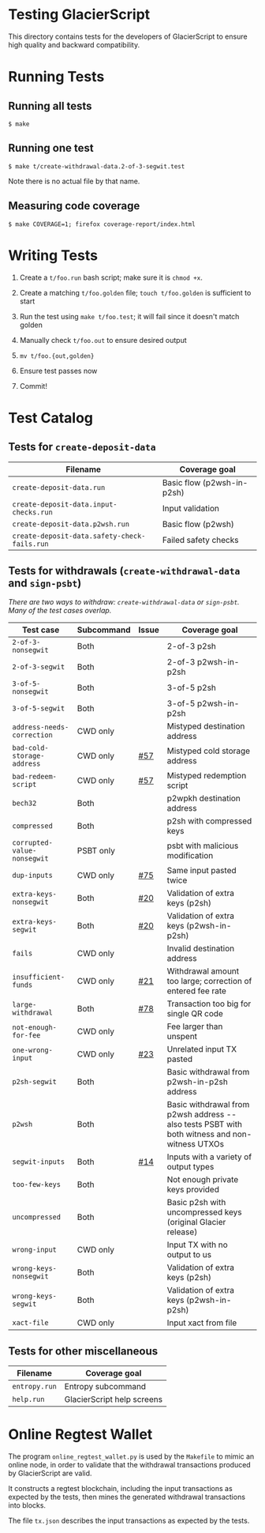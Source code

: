 # Testing GlacierScript

This directory contains tests for the developers of GlacierScript to
ensure high quality and backward compatibility.

# Running Tests

## Running all tests
```
$ make
```

## Running one test
```
$ make t/create-withdrawal-data.2-of-3-segwit.test
```
Note there is no actual file by that name.

## Measuring code coverage
```
$ make COVERAGE=1; firefox coverage-report/index.html
```

# Writing Tests

1. Create a `t/foo.run` bash script; make sure it is `chmod +x`.

2. Create a matching `t/foo.golden` file; `touch t/foo.golden` is
   sufficient to start

3. Run the test using `make t/foo.test`; it will fail since it doesn't
   match golden

4. Manually check `t/foo.out` to ensure desired output

5. `mv t/foo.{out,golden}`

6. Ensure test passes now

7. Commit!


# Test Catalog

## Tests for `create-deposit-data`

| Filename | Coverage goal |
| -------- | ------------- |
| `create-deposit-data.run` | Basic flow (p2wsh-in-p2sh) |
| `create-deposit-data.input-checks.run` | Input validation |
| `create-deposit-data.p2wsh.run` | Basic flow (p2wsh) |
| `create-deposit-data.safety-check-fails.run` | Failed safety checks |

## Tests for withdrawals (`create-withdrawal-data` and `sign-psbt`)

*There are two ways to withdraw: `create-withdrawal-data` or
`sign-psbt`. Many of the test cases overlap.*

| Test case                  | Subcommand | Issue | Coverage goal |
| -------------------------- | ---------- | ----- | ------------- |
| `2-of-3-nonsegwit`         | Both     | | 2-of-3 p2sh |
| `2-of-3-segwit`            | Both     | | 2-of-3 p2wsh-in-p2sh |
| `3-of-5-nonsegwit`         | Both     | | 3-of-5 p2sh |
| `3-of-5-segwit`            | Both     | | 3-of-5 p2wsh-in-p2sh |
| `address-needs-correction` | CWD only | | Mistyped destination address |
| `bad-cold-storage-address` | CWD only | [#57](https://github.com/GlacierProtocol/GlacierProtocol/issues/57)| Mistyped cold storage address |
| `bad-redeem-script`        | CWD only | [#57](https://github.com/GlacierProtocol/GlacierProtocol/issues/57)| Mistyped redemption script |
| `bech32`                   | Both     | | p2wpkh destination address |
| `compressed`               | Both     | | p2sh with compressed keys |
| `corrupted-value-nonsegwit`| PSBT only| | psbt with malicious modification |
| `dup-inputs`               | CWD only | [#75](https://github.com/GlacierProtocol/GlacierProtocol/issues/75) | Same input pasted twice |
| `extra-keys-nonsegwit`     | Both     | [#20](https://github.com/GlacierProtocol/GlacierProtocol/issues/20)| Validation of extra keys (p2sh) |
| `extra-keys-segwit`        | Both     | [#20](https://github.com/GlacierProtocol/GlacierProtocol/issues/20)| Validation of extra keys (p2wsh-in-p2sh) |
| `fails`                    | CWD only | | Invalid destination address |
| `insufficient-funds`       | CWD only | [#21](https://github.com/GlacierProtocol/GlacierProtocol/issues/21)| Withdrawal amount too large; correction of entered fee rate |
| `large-withdrawal`         | Both     | [#78](https://github.com/GlacierProtocol/GlacierProtocol/issues/78)| Transaction too big for single QR code |
| `not-enough-for-fee`       | CWD only | | Fee larger than unspent |
| `one-wrong-input`          | CWD only | [#23](https://github.com/GlacierProtocol/GlacierProtocol/issues/23)| Unrelated input TX pasted |
| `p2sh-segwit`              | Both     | | Basic withdrawal from p2wsh-in-p2sh address |
| `p2wsh`                    | Both     | | Basic withdrawal from p2wsh address -- also tests PSBT with both witness and non-witness UTXOs |
| `segwit-inputs`            | Both     | [#14](https://github.com/GlacierProtocol/GlacierProtocol/issues/14)| Inputs with a variety of output types |
| `too-few-keys`             | Both     | | Not enough private keys provided |
| `uncompressed`             | Both     | | Basic p2sh with uncompressed keys (original Glacier release) |
| `wrong-input`              | CWD only | | Input TX with no output to us |
| `wrong-keys-nonsegwit`     | Both     | | Validation of extra keys (p2sh) |
| `wrong-keys-segwit`        | Both     | | Validation of extra keys (p2wsh-in-p2sh) |
| `xact-file`                | CWD only | | Input xact from file |

## Tests for other miscellaneous

| Filename | Coverage goal |
| -------- | ------------- |
| `entropy.run` | Entropy subcommand |
| `help.run` | GlacierScript help screens |


# Online Regtest Wallet

The program `online_regtest_wallet.py` is used by the `Makefile` to
mimic an online node, in order to validate that the withdrawal
transactions produced by GlacierScript are valid.

It constructs a regtest blockchain, including the input transactions
as expected by the tests, then mines the generated withdrawal
transactions into blocks.

The file `tx.json` describes the input transactions as expected by the
tests.
